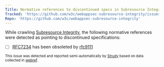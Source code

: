 ```yaml
---
Title: Normative references to discontinued specs in Subresource Integrity
Tracked: 'https://github.com/w3c/webappsec-subresource-integrity/issues/124'
Repo: 'https://github.com/w3c/webappsec-subresource-integrity'
---
```


While crawling [Subresource Integrity](https://w3c.github.io/webappsec-subresource-integrity/), the following normative references were detected as pointing to discontinued specifications:
* [ ] [RFC7234](https://httpwg.org/specs/rfc7234.html) has been obsoleted by [rfc9111](https://httpwg.org/specs/rfc9111.html)

<sub>This issue was detected and reported semi-automatically by [Strudy](https://github.com/w3c/strudy/) based on data collected in [webref](https://github.com/w3c/webref/).</sub>
